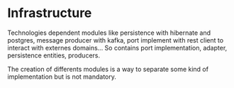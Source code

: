 # Infrastructure

Technologies dependent modules like persistence with hibernate and postgres, message producer with kafka, port implement with rest client to interact with externes domains...
So contains port implementation, adapter, persistence entities, producers.

The creation of differents modules is a way to separate some kind of implementation but is not mandatory.
